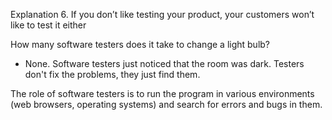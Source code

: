 Explanation 6. If you don’t like testing your product, your customers won’t like to test it either

How many software testers does it take to change a light bulb?

- None. Software testers just noticed that the room was dark. Testers don't fix the problems, they just find them.

The role of software testers is to run the program in various environments (web browsers, operating systems) and search for errors and bugs in them.
